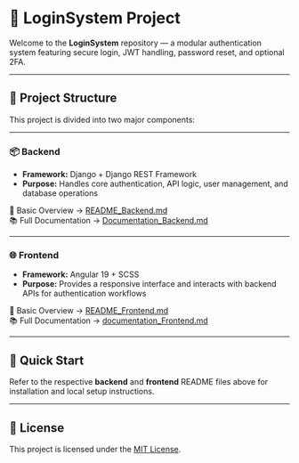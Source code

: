 # 🔐 LoginSystem Project

Welcome to the **LoginSystem** repository — a modular authentication system featuring secure login, JWT handling, password reset, and optional 2FA.

---

## 📂 Project Structure

This project is divided into two major components:

---

### 📦 Backend

- **Framework:** Django + Django REST Framework  
- **Purpose:** Handles core authentication, API logic, user management, and database operations

📄 Basic Overview → [README_Backend.md](./README_Backend.md)  
📚 Full Documentation → [Documentation_Backend.md](./documentation_Backend.md)

---

### 🌐 Frontend

- **Framework:** Angular 19 + SCSS  
- **Purpose:** Provides a responsive interface and interacts with backend APIs for authentication workflows

📄 Basic Overview → [README_Frontend.md](./README_Frontend.md)  
📚 Full Documentation → [documentation_Frontend.md](./documentation_Frontend.md)

---

## 🚀 Quick Start

Refer to the respective **backend** and **frontend** README files above for installation and local setup instructions.

---

## 📄 License

This project is licensed under the [MIT License](https://choosealicense.com/licenses/mit/).